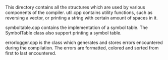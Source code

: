 This directory contains all the structures which are used by various components of the compiler. util.cpp contains utility functions, such as reversing a vector, or printing a string with certain amount of spaces in it.

symboltable.cpp contains the implementation of a symbol table. The SymbolTable class also support printing a symbol table.

errorlogger.cpp is the class which generates and stores errors encountered during the compilation.  The errors are formatted, colored and sorted from first to last encountered.
